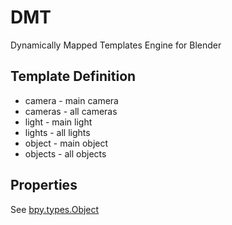 # DMT

Dynamically Mapped Templates Engine for Blender

## Template Definition

- camera - main camera
- cameras - all cameras
- light - main light
- lights - all lights
- object - main object
- objects - all objects

## Properties

See [bpy.types.Object](https://docs.blender.org/api/current/bpy.types.Object.html)
